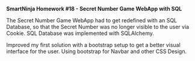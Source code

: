 **SmartNinja Homework #18 - Secret Number Game WebApp with SQL**

The Secret Number Game WebApp had to get redefined with an SQL Database,
so that the Secret Number was no longer visible to the user via Cookie.
SQL Database was implemented with SQLAlchemy. 

Improved my first solution with a bootstrap setup to get a better visual
interface for the user. Using bootstrap for Navbar and other CSS Design. 